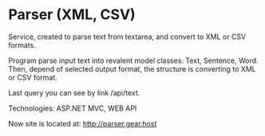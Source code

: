 # Parser (XML, CSV)
Service, created to parse text from textarea, and convert to XML or CSV formats.

Program parse input text into revalent model classes: Text, Sentence, Word.
Then, depend of selected output format, the structure is converting to XML or CSV format.

Last query you can see by link /api/text.

Technologies:
ASP.NET MVC, WEB API

Now site is located at:
http://parser.gear.host
